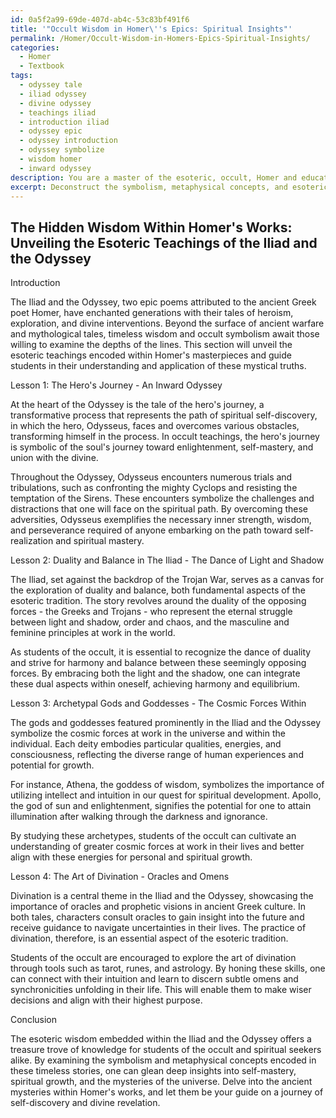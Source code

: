 ```yaml
---
id: 0a5f2a99-69de-407d-ab4c-53c83bf491f6
title: '"Occult Wisdom in Homer\''s Epics: Spiritual Insights"'
permalink: /Homer/Occult-Wisdom-in-Homers-Epics-Spiritual-Insights/
categories:
  - Homer
  - Textbook
tags:
  - odyssey tale
  - iliad odyssey
  - divine odyssey
  - teachings iliad
  - introduction iliad
  - odyssey epic
  - odyssey introduction
  - odyssey symbolize
  - wisdom homer
  - inward odyssey
description: You are a master of the esoteric, occult, Homer and education, you have written many textbooks on the subject in ways that provide students with rich and deep understanding of the subject. You are being asked to write textbook-like sections on a topic and you do it with full context, explainability, and reliability in accuracy to the true facts of the topic at hand, in a textbook style that a student would easily be able to learn from, in a rich, engaging, and contextual way. Always include relevant context (such as formulas and history), related concepts, and in a way that someone can gain deep insights from.
excerpt: Deconstruct the symbolism, metaphysical concepts, and esoteric teachings from Homer's works, such as the Iliad and the Odyssey, and present them as a comprehensive lesson in a grimoire or spellbook format that can guide students in gaining deep insights and understanding of the occult. Include brief explanations and examples to elucidate the major points so that readers can follow the lesson effectively.
---
```


## The Hidden Wisdom Within Homer's Works: Unveiling the Esoteric Teachings of the Iliad and the Odyssey

Introduction

The Iliad and the Odyssey, two epic poems attributed to the ancient Greek poet Homer, have enchanted generations with their tales of heroism, exploration, and divine interventions. Beyond the surface of ancient warfare and mythological tales, timeless wisdom and occult symbolism await those willing to examine the depths of the lines. This section will unveil the esoteric teachings encoded within Homer's masterpieces and guide students in their understanding and application of these mystical truths.

Lesson 1: The Hero's Journey - An Inward Odyssey

At the heart of the Odyssey is the tale of the hero's journey, a transformative process that represents the path of spiritual self-discovery, in which the hero, Odysseus, faces and overcomes various obstacles, transforming himself in the process. In occult teachings, the hero's journey is symbolic of the soul's journey toward enlightenment, self-mastery, and union with the divine.

Throughout the Odyssey, Odysseus encounters numerous trials and tribulations, such as confronting the mighty Cyclops and resisting the temptation of the Sirens. These encounters symbolize the challenges and distractions that one will face on the spiritual path. By overcoming these adversities, Odysseus exemplifies the necessary inner strength, wisdom, and perseverance required of anyone embarking on the path toward self-realization and spiritual mastery.

Lesson 2: Duality and Balance in The Iliad - The Dance of Light and Shadow

The Iliad, set against the backdrop of the Trojan War, serves as a canvas for the exploration of duality and balance, both fundamental aspects of the esoteric tradition. The story revolves around the duality of the opposing forces - the Greeks and Trojans - who represent the eternal struggle between light and shadow, order and chaos, and the masculine and feminine principles at work in the world.

As students of the occult, it is essential to recognize the dance of duality and strive for harmony and balance between these seemingly opposing forces. By embracing both the light and the shadow, one can integrate these dual aspects within oneself, achieving harmony and equilibrium.

Lesson 3: Archetypal Gods and Goddesses - The Cosmic Forces Within

The gods and goddesses featured prominently in the Iliad and the Odyssey symbolize the cosmic forces at work in the universe and within the individual. Each deity embodies particular qualities, energies, and consciousness, reflecting the diverse range of human experiences and potential for growth.

For instance, Athena, the goddess of wisdom, symbolizes the importance of utilizing intellect and intuition in our quest for spiritual development. Apollo, the god of sun and enlightenment, signifies the potential for one to attain illumination after walking through the darkness and ignorance.

By studying these archetypes, students of the occult can cultivate an understanding of greater cosmic forces at work in their lives and better align with these energies for personal and spiritual growth.

Lesson 4: The Art of Divination - Oracles and Omens

Divination is a central theme in the Iliad and the Odyssey, showcasing the importance of oracles and prophetic visions in ancient Greek culture. In both tales, characters consult oracles to gain insight into the future and receive guidance to navigate uncertainties in their lives. The practice of divination, therefore, is an essential aspect of the esoteric tradition.

Students of the occult are encouraged to explore the art of divination through tools such as tarot, runes, and astrology. By honing these skills, one can connect with their intuition and learn to discern subtle omens and synchronicities unfolding in their life. This will enable them to make wiser decisions and align with their highest purpose.

Conclusion

The esoteric wisdom embedded within the Iliad and the Odyssey offers a treasure trove of knowledge for students of the occult and spiritual seekers alike. By examining the symbolism and metaphysical concepts encoded in these timeless stories, one can glean deep insights into self-mastery, spiritual growth, and the mysteries of the universe. Delve into the ancient mysteries within Homer's works, and let them be your guide on a journey of self-discovery and divine revelation.
